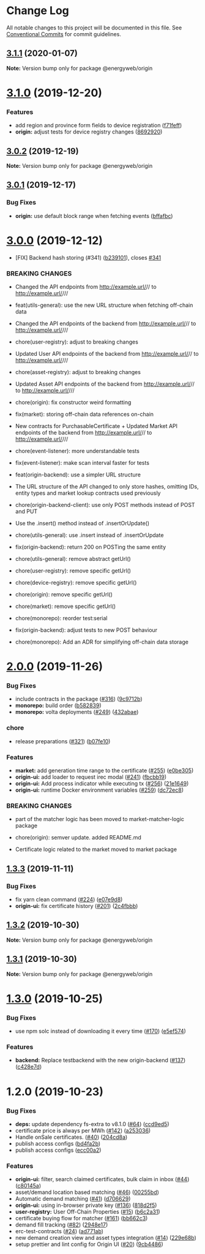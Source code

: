 # Change Log

All notable changes to this project will be documented in this file.
See [Conventional Commits](https://conventionalcommits.org) for commit guidelines.

## [3.1.1](https://github.com/energywebfoundation/origin/compare/@energyweb/origin@3.1.0...@energyweb/origin@3.1.1) (2020-01-07)

**Note:** Version bump only for package @energyweb/origin





# [3.1.0](https://github.com/energywebfoundation/origin/compare/@energyweb/origin@3.0.2...@energyweb/origin@3.1.0) (2019-12-20)


### Features

* add region and province form fields to device registration ([f71feff](https://github.com/energywebfoundation/origin/commit/f71feff224a087459d4d36f938feae82c8f7ff48))
* **origin:** adjust tests for device registry changes ([8692920](https://github.com/energywebfoundation/origin/commit/8692920e865eb01d02c3c3bbd0e1a97d80415306))





## [3.0.2](https://github.com/energywebfoundation/origin/compare/@energyweb/origin@3.0.1...@energyweb/origin@3.0.2) (2019-12-19)

**Note:** Version bump only for package @energyweb/origin





## [3.0.1](https://github.com/energywebfoundation/origin/compare/@energyweb/origin@3.0.0...@energyweb/origin@3.0.1) (2019-12-17)


### Bug Fixes

* **origin:** use default block range when fetching events ([bffafbc](https://github.com/energywebfoundation/origin/commit/bffafbc3886ab4e845a5bc0356c7862e805475ab))





# [3.0.0](https://github.com/energywebfoundation/origin/compare/@energyweb/origin@2.0.0...@energyweb/origin@3.0.0) (2019-12-12)


* [FIX] Backend hash storing (#341) ([b239101](https://github.com/energywebfoundation/origin/commit/b239101f51cffd7e37c9ea51654a75804cf502ed)), closes [#341](https://github.com/energywebfoundation/origin/issues/341)


### BREAKING CHANGES

* Changed the API endpoints from http://example.url/<marketLogicAddress>/<entity>/<id> to http://example.url/<marketLogicAddress>/<entity>/<id>/<offChainDataHash>

* feat(utils-general): use the new URL structure when fetching off-chain data
* Changed the API endpoints of the backend from http://example.url/<marketLogicAddress>/<entity>/<id> to http://example.url/<marketLogicAddress>/<entity>/<id>/<offChainDataHash>

* chore(user-registry): adjust to breaking changes
* Updated User API endpoints of the backend from http://example.url/<marketLogicAddress>/<entity>/<id> to http://example.url/<marketLogicAddress>/<entity>/<id>/<offChainDataHash>

* chore(asset-registry): adjust to breaking changes
* Updated Asset API endpoints of the backend from http://example.url/<marketLogicAddress>/<entity>/<id> to http://example.url/<marketLogicAddress>/<entity>/<id>/<offChainDataHash>

* chore(origin): fix constructor weird formatting

* fix(market): storing off-chain data references on-chain
* New contracts for PurchasableCertificate + Updated Market API endpoints of the backend from http://example.url/<marketLogicAddress>/<entity>/<id> to http://example.url/<marketLogicAddress>/<entity>/<id>/<offChainDataHash>

* chore(event-listener): more understandable tests

* fix(event-listener): make scan interval faster for tests

* feat(origin-backend): use a simpler URL structure
* The URL structure of the API changed to only store hashes, omitting IDs, entity types and market lookup contracts used previously

* chore(origin-backend-client): use only POST methods instead of POST and PUT
* Use the .insert() method instead of .insertOrUpdate()

* chore(utils-general): use .insert instead of .insertOrUpdate

* fix(origin-backend): return 200 on POSTing the same entity

* chore(utils-general): remove abstract getUrl()

* chore(user-registry): remove specific getUrl()

* chore(device-registry): remove specific getUrl()

* chore(origin): remove specific getUrl()

* chore(market): remove specific getUrl()

* chore(monorepo): reorder test:serial

* fix(origin-backend): adjust tests to new POST behaviour

* chore(monorepo): Add an ADR for simplifying off-chain data storage





# [2.0.0](https://github.com/energywebfoundation/ew-origin-lib/compare/@energyweb/origin@1.3.3...@energyweb/origin@2.0.0) (2019-11-26)


### Bug Fixes

* include contracts in the package ([#316](https://github.com/energywebfoundation/ew-origin-lib/issues/316)) ([9c9712b](https://github.com/energywebfoundation/ew-origin-lib/commit/9c9712ba3b2b4b82adb2c94a9fea1e72d0b076ec))
* **monorepo:** build order ([b582839](https://github.com/energywebfoundation/ew-origin-lib/commit/b58283958289e5525739a8918bd2db6739e88b39))
* **monorepo:** volta deployments ([#249](https://github.com/energywebfoundation/ew-origin-lib/issues/249)) ([432abae](https://github.com/energywebfoundation/ew-origin-lib/commit/432abae72a4a8bd39a7dd9a975585b22c36d9b47))


### chore

* release preparations ([#321](https://github.com/energywebfoundation/ew-origin-lib/issues/321)) ([b07fe10](https://github.com/energywebfoundation/ew-origin-lib/commit/b07fe106142ccddd295ca66287dba842ebd7dbf0))


### Features

* **market:** add generation time range to the certificate ([#255](https://github.com/energywebfoundation/ew-origin-lib/issues/255)) ([e0be305](https://github.com/energywebfoundation/ew-origin-lib/commit/e0be3059869e0abfe6521600ef2dd0b5849fb83b))
* **origin-ui:** add loader to request irec modal ([#241](https://github.com/energywebfoundation/ew-origin-lib/issues/241)) ([fbcbb19](https://github.com/energywebfoundation/ew-origin-lib/commit/fbcbb19c1808db3026b777fe9fe4808cdaf38732))
* **origin-ui:** Add process indicator while executing tx ([#256](https://github.com/energywebfoundation/ew-origin-lib/issues/256)) ([21e1649](https://github.com/energywebfoundation/ew-origin-lib/commit/21e1649ad7ef026b7cf935701c966340f650789b))
* **origin-ui:** runtime Docker environment variables ([#259](https://github.com/energywebfoundation/ew-origin-lib/issues/259)) ([dc72ec8](https://github.com/energywebfoundation/ew-origin-lib/commit/dc72ec8047275de0cc9cb7427070cefe453c9e1e))


### BREAKING CHANGES

* part of the matcher logic has been moved to market-matcher-logic package

* chore(origin): semver update. added README.md
* Certificate logic related to the market moved to market package





## [1.3.3](https://github.com/energywebfoundation/ew-origin-lib/compare/@energyweb/origin@1.3.2...@energyweb/origin@1.3.3) (2019-11-11)


### Bug Fixes

* fix yarn clean command ([#224](https://github.com/energywebfoundation/ew-origin-lib/issues/224)) ([e07e9d8](https://github.com/energywebfoundation/ew-origin-lib/commit/e07e9d85de1b80c9f1a721398e41d82db580049c))
* **origin-ui:** fix certificate history ([#201](https://github.com/energywebfoundation/ew-origin-lib/issues/201)) ([2c4fbbb](https://github.com/energywebfoundation/ew-origin-lib/commit/2c4fbbb799014dd272de6a3f3ac98987a078f9bd))





## [1.3.2](https://github.com/energywebfoundation/ew-origin-lib/compare/@energyweb/origin@1.3.1...@energyweb/origin@1.3.2) (2019-10-30)

**Note:** Version bump only for package @energyweb/origin





## [1.3.1](https://github.com/energywebfoundation/ew-origin-lib/compare/@energyweb/origin@1.3.0...@energyweb/origin@1.3.1) (2019-10-30)

**Note:** Version bump only for package @energyweb/origin





# [1.3.0](https://github.com/energywebfoundation/ew-origin-lib/compare/@energyweb/origin@1.2.0...@energyweb/origin@1.3.0) (2019-10-25)


### Bug Fixes

* use npm solc instead of downloading it every time ([#170](https://github.com/energywebfoundation/ew-origin-lib/issues/170)) ([e5ef574](https://github.com/energywebfoundation/ew-origin-lib/commit/e5ef574f6d297107606a1d035a56da01806a07d1))


### Features

* **backend:** Replace testbackend with the new origin-backend ([#137](https://github.com/energywebfoundation/ew-origin-lib/issues/137)) ([c428e7d](https://github.com/energywebfoundation/ew-origin-lib/commit/c428e7d44300ae306a9e759fc8897135e9d0e1be))





# 1.2.0 (2019-10-23)


### Bug Fixes

* **deps:** update dependency fs-extra to v8.1.0 ([#64](https://github.com/energywebfoundation/ew-origin-lib/issues/64)) ([ccd9ed5](https://github.com/energywebfoundation/ew-origin-lib/commit/ccd9ed5))
* certificate price is always per MWh ([#142](https://github.com/energywebfoundation/ew-origin-lib/issues/142)) ([a253036](https://github.com/energywebfoundation/ew-origin-lib/commit/a253036))
* Handle onSale certificates.  ([#40](https://github.com/energywebfoundation/ew-origin-lib/issues/40)) ([204cd8a](https://github.com/energywebfoundation/ew-origin-lib/commit/204cd8a))
* publish access configs ([bd4fa2b](https://github.com/energywebfoundation/ew-origin-lib/commit/bd4fa2b))
* publish access configs ([ecc00a2](https://github.com/energywebfoundation/ew-origin-lib/commit/ecc00a2))


### Features

* **origin-ui:** filter, search claimed certificates, bulk claim in inbox ([#44](https://github.com/energywebfoundation/ew-origin-lib/issues/44)) ([c80145a](https://github.com/energywebfoundation/ew-origin-lib/commit/c80145a))
* asset/demand location based matching ([#46](https://github.com/energywebfoundation/ew-origin-lib/issues/46)) ([00255bd](https://github.com/energywebfoundation/ew-origin-lib/commit/00255bd))
* Automatic demand matching ([#41](https://github.com/energywebfoundation/ew-origin-lib/issues/41)) ([d706629](https://github.com/energywebfoundation/ew-origin-lib/commit/d706629))
* **origin-ui:** using in-browser private key ([#136](https://github.com/energywebfoundation/ew-origin-lib/issues/136)) ([818d2f5](https://github.com/energywebfoundation/ew-origin-lib/commit/818d2f5))
* **user-registry:** User Off-Chain Properties ([#15](https://github.com/energywebfoundation/ew-origin-lib/issues/15)) ([b6c2a31](https://github.com/energywebfoundation/ew-origin-lib/commit/b6c2a31))
* certificate buying flow for matcher ([#161](https://github.com/energywebfoundation/ew-origin-lib/issues/161)) ([bb662c3](https://github.com/energywebfoundation/ew-origin-lib/commit/bb662c3))
* demand fill tracking ([#82](https://github.com/energywebfoundation/ew-origin-lib/issues/82)) ([2948e17](https://github.com/energywebfoundation/ew-origin-lib/commit/2948e17))
* erc-test-contracts ([#24](https://github.com/energywebfoundation/ew-origin-lib/issues/24)) ([ad771ab](https://github.com/energywebfoundation/ew-origin-lib/commit/ad771ab))
* new demand creation view and asset types integration ([#14](https://github.com/energywebfoundation/ew-origin-lib/issues/14)) ([229e68b](https://github.com/energywebfoundation/ew-origin-lib/commit/229e68b))
* setup prettier and lint config for Origin UI ([#20](https://github.com/energywebfoundation/ew-origin-lib/issues/20)) ([9cb4486](https://github.com/energywebfoundation/ew-origin-lib/commit/9cb4486))
